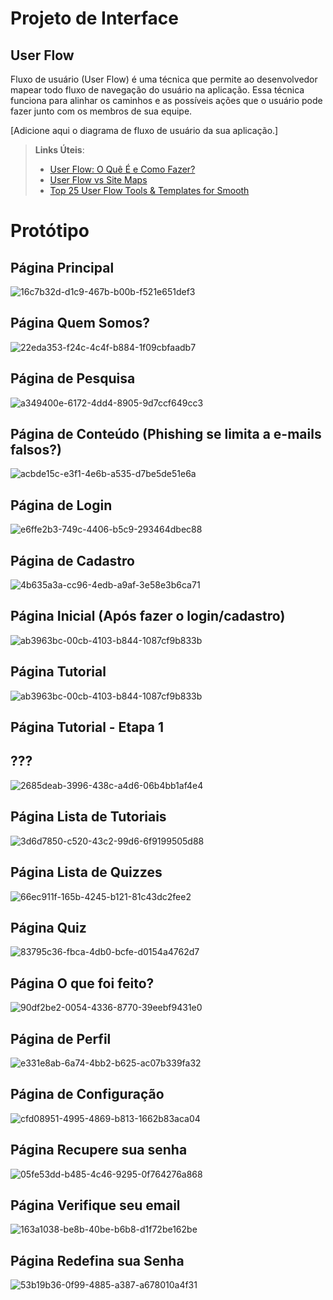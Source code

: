 
# Projeto de Interface

## User Flow

Fluxo de usuário (User Flow) é uma técnica que permite ao desenvolvedor mapear todo fluxo de navegação do usuário na aplicação. Essa técnica funciona para alinhar os caminhos e as possíveis ações que o usuário pode fazer junto com os membros de sua equipe.

[Adicione aqui o diagrama de fluxo de usuário da sua aplicação.] 

> **Links Úteis**:
> - [User Flow: O Quê É e Como Fazer?](https://medium.com/7bits/fluxo-de-usu%C3%A1rio-user-flow-o-que-%C3%A9-como-fazer-79d965872534)
> - [User Flow vs Site Maps](http://designr.com.br/sitemap-e-user-flow-quais-as-diferencas-e-quando-usar-cada-um/)
> - [Top 25 User Flow Tools & Templates for Smooth](https://www.mockplus.com/blog/post/user-flow-tools)

# Protótipo

## Página Principal

![16c7b32d-d1c9-467b-b00b-f521e651def3](https://github.com/ICEI-PUC-Minas-PMV-ADS/pmv-ads-2024-1-e1-proj-web-t14-projeto-safebytes/assets/165968928/fb45fcd9-1e72-47fe-9d66-02aa11f484ae)

## Página Quem Somos?

![22eda353-f24c-4c4f-b884-1f09cbfaadb7](https://github.com/ICEI-PUC-Minas-PMV-ADS/pmv-ads-2024-1-e1-proj-web-t14-projeto-safebytes/assets/165968928/1c67ad7f-7d94-4bfe-a35e-5cdebc22d9f5)

## Página de Pesquisa

![a349400e-6172-4dd4-8905-9d7ccf649cc3](https://github.com/ICEI-PUC-Minas-PMV-ADS/pmv-ads-2024-1-e1-proj-web-t14-projeto-safebytes/assets/165968928/b12cf527-2a12-4e9a-91b9-2d9d9a0bc1ad)

## Página de Conteúdo (Phishing se limita a e-mails falsos?)

![acbde15c-e3f1-4e6b-a535-d7be5de51e6a](https://github.com/ICEI-PUC-Minas-PMV-ADS/pmv-ads-2024-1-e1-proj-web-t14-projeto-safebytes/assets/165968928/e178afdb-39f6-4ebd-a13c-ce9595fd2e5c)

## Página de Login

![e6ffe2b3-749c-4406-b5c9-293464dbec88](https://github.com/ICEI-PUC-Minas-PMV-ADS/pmv-ads-2024-1-e1-proj-web-t14-projeto-safebytes/assets/165968928/679f55f5-d24f-46f6-9e50-90f831a04e31)

## Página de Cadastro

![4b635a3a-cc96-4edb-a9af-3e58e3b6ca71](https://github.com/ICEI-PUC-Minas-PMV-ADS/pmv-ads-2024-1-e1-proj-web-t14-projeto-safebytes/assets/165968928/85a86147-0602-42e8-8976-960267c106c3)

## Página Inicial (Após fazer o login/cadastro)

![ab3963bc-00cb-4103-b844-1087cf9b833b](https://github.com/ICEI-PUC-Minas-PMV-ADS/pmv-ads-2024-1-e1-proj-web-t14-projeto-safebytes/assets/165968928/c58ceb02-7906-453d-a02a-720f44a08903)

## Página Tutorial

![ab3963bc-00cb-4103-b844-1087cf9b833b](https://github.com/ICEI-PUC-Minas-PMV-ADS/pmv-ads-2024-1-e1-proj-web-t14-projeto-safebytes/assets/165968928/f3b69f77-85a5-4519-a4d1-a7b051cdbeed)

## Página Tutorial - Etapa 1



## ???

![2685deab-3996-438c-a4d6-06b4bb1af4e4](https://github.com/ICEI-PUC-Minas-PMV-ADS/pmv-ads-2024-1-e1-proj-web-t14-projeto-safebytes/assets/165968928/8bee150f-9ae0-44c1-9bd9-bb6c31709578)

## Página Lista de Tutoriais

![3d6d7850-c520-43c2-99d6-6f9199505d88](https://github.com/ICEI-PUC-Minas-PMV-ADS/pmv-ads-2024-1-e1-proj-web-t14-projeto-safebytes/assets/165968928/479696b2-7f43-4d29-86e3-184cbe5330f9)

## Página Lista de Quizzes

![66ec911f-165b-4245-b121-81c43dc2fee2](https://github.com/ICEI-PUC-Minas-PMV-ADS/pmv-ads-2024-1-e1-proj-web-t14-projeto-safebytes/assets/165968928/3d781f89-c33d-4483-b256-e611b50352da)

## Página Quiz

![83795c36-fbca-4db0-bcfe-d0154a4762d7](https://github.com/ICEI-PUC-Minas-PMV-ADS/pmv-ads-2024-1-e1-proj-web-t14-projeto-safebytes/assets/165968928/64a66969-7d46-4806-9c7d-8e88edfa34f8)

## Página O que foi feito?

![90df2be2-0054-4336-8770-39eebf9431e0](https://github.com/ICEI-PUC-Minas-PMV-ADS/pmv-ads-2024-1-e1-proj-web-t14-projeto-safebytes/assets/165968928/4458d770-6ef7-48d9-b88c-48d568a5492d)

## Página de Perfil

![e331e8ab-6a74-4bb2-b625-ac07b339fa32](https://github.com/ICEI-PUC-Minas-PMV-ADS/pmv-ads-2024-1-e1-proj-web-t14-projeto-safebytes/assets/165968928/8b8c2272-4469-4f66-a456-3181368db821)

## Página de Configuração

![cfd08951-4995-4869-b813-1662b83aca04](https://github.com/ICEI-PUC-Minas-PMV-ADS/pmv-ads-2024-1-e1-proj-web-t14-projeto-safebytes/assets/165968928/8457a5e6-4bc9-413d-adfd-4c952a2f7dc1)

## Página Recupere sua senha

![05fe53dd-b485-4c46-9295-0f764276a868](https://github.com/ICEI-PUC-Minas-PMV-ADS/pmv-ads-2024-1-e1-proj-web-t14-projeto-safebytes/assets/165968928/a8c4d696-1331-4a8c-9ab7-808470d36164)

## Página Verifique seu email

![163a1038-be8b-40be-b6b8-d1f72be162be](https://github.com/ICEI-PUC-Minas-PMV-ADS/pmv-ads-2024-1-e1-proj-web-t14-projeto-safebytes/assets/165968928/afcc2d1e-b3f4-4184-ab07-48d932c80f99)

## Página Redefina sua Senha

![53b19b36-0f99-4885-a387-a678010a4f31](https://github.com/ICEI-PUC-Minas-PMV-ADS/pmv-ads-2024-1-e1-proj-web-t14-projeto-safebytes/assets/165968928/bb7671c5-b770-4c7a-95f3-fb7dc532f63c)


